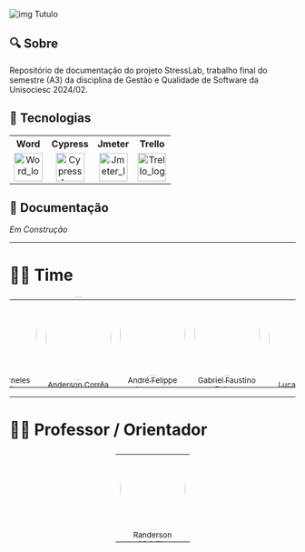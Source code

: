 
![img Tutulo](https://capsule-render.vercel.app/api?type=waving&height=300&color=0:00FFB0,100:a82da8&text=STRESS%20LAB&textBg=false&fontColor=FFFFFF&fontSize=50&animation=twinkling&stroke=0000FF)

## 🔍 Sobre
Repositório de documentação do projeto StressLab, trabalho final do semestre (A3) da disciplina de Gestão e Qualidade de Software da Unisociesc 2024/02.

## 🚀 Tecnologias


<div align="center" text-align="center">
  <table>
    <tr>
        <th style="text-align: center;">Word</th>
        <th style="text-align: center;">Cypress</th>
        <th style="text-align: center;">Jmeter</th>
        <th style="text-align: center;">Trello</th>
    </tr>
    <tr align="center">
      <td>
        <img src="https://logodownload.org/wp-content/uploads/2018/10/word-logo-0.png" alt="Word_logo" height="50"/>
      </td>
      <td>
        <img src="https://user-images.githubusercontent.com/2801156/153322291-8b186487-5127-48f7-aa6d-b0ef350f8575.png" alt="Cypress_Logo" width="50" height="50"/>
      </td>
      <td>
        <img src="https://jmeter.apache.org/images/logo.svg" alt="Jmeter_logo" height="50"/>
      </td>
      <td>
        <img src="https://icon-library.com/images/trello-icon-png/trello-icon-png-5.jpg" alt="Trello_logo" height="50"/>
      </td>
    </tr>
  </table>
</div>

## 📘 Documentação

*Em Construção*

---

# 👨‍💻 Time

<style>
    .table {
    display: flex;
    justify-content: center;
    align-items: flex-start;
    gap: 20px; 
}
.item_table {
    text-align: center;
    width: 115px;
    height: 150px;
}
.circle-img {
    width: 100%; 
    max-width: 115px; 
    height: auto; 
    aspect-ratio: 1 / 1; 
    border-radius: 50%;
    object-fit: cover;
    display: block;
    margin: auto;
}
</style>

<table class=table>
    <tr>
        <td class=item_table>
            <a href="https://github.com/Sttarnix">
                <img src="https://avatars.githubusercontent.com/u/126365457?v=4" class=circle-img>
                <sub>Aiara Dorneles Claudio</sub>
            </a>
        </td>
        <td class=item_table>
            <a href="https://github.com/Anderson-Andy-Correa">
                <img src="https://avatars.githubusercontent.com/u/106445568?v=4" class="circle-img">
                <sub>Anderson Corrêa</sub>
            </a>
        </td>
        <td class=item_table>
            <a href="https://github.com/AndreLoppnow">
                <img src="https://avatars.githubusercontent.com/u/129698712?v=4" class=circle-img>
                <sub>André Felippe Loppnow</sub>
            </a>
        </td>
        <td class=item_table>
            <a href="https://github.com/gabrielpoleza">
                <img src="https://avatars.githubusercontent.com/u/128434647?v=4" class=circle-img>
                <sub>Gabriel Faustino Poleza</sub>
            </a>
        </td>
        <td class=item_table>
            <a href="https://github.com/2005LucasLongo">
                <img src="https://avatars.githubusercontent.com/u/107898034?v=4" class=circle-img>
                <sub>Lucas Longo</sub>
            </a>
        </td>
    </tr>
</table>

---

# 👨‍🎓 Professor / Orientador

<table class=table>
    <tr>
        <td class=item_table>
            <a href="https://github.com/RandMelville">
                <img src="https://avatars.githubusercontent.com/u/16937328?v=4" class=circle-img>
                <sub>Randerson Melville</sub>
            </a>
        </td>
    </tr>
</table>
